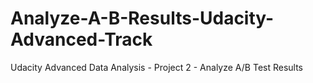 # Analyze-A-B-Results-Udacity-Advanced-Track
Udacity Advanced Data Analysis - Project 2 - Analyze A/B Test Results
